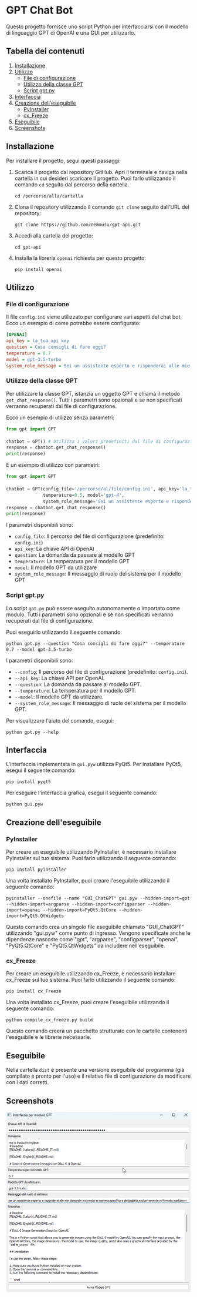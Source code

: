 # GPT Chat Bot

Questo progetto fornisce uno script Python per interfacciarsi con il modello di linguaggio GPT di OpenAI e una GUI per utilizzarlo.

## Tabella dei contenuti
1. [Installazione](#installazione)
2. [Utilizzo](#utilizzo)
   - [File di configurazione](#file-di-configurazione)
   - [Utilizzo della classe GPT](#utilizzo-della-classe-gpt)
   - [Script gpt.py](#script-gptpy)
3. [Interfaccia](#interfaccia)
4. [Creazione dell'eseguibile](#creazione-delleseguibile)
   - [PyInstaller](#pyinstaller)
   - [cx_Freeze](#cxfreeze)
5. [Eseguibile](#eseguibile)
6. [Screenshots](#screenshots)

## Installazione <a name="installazione"></a>
Per installare il progetto, segui questi passaggi:

1. Scarica il progetto dal repository GitHub. Apri il terminale e naviga nella cartella in cui desideri scaricare il progetto. Puoi farlo utilizzando il comando `cd` seguito dal percorso della cartella.
    ```shell
    cd /percorso/alla/cartella
    ```
2. Clona il repository utilizzando il comando `git clone` seguito dall'URL del repository:
    ```shell
    git clone https://github.com/nemmusu/gpt-api.git
    ```
3. Accedi alla cartella del progetto:
    ```shell
    cd gpt-api
    ```
4. Installa la libreria `openai` richiesta per questo progetto:
    ```shell
    pip install openai
    ```

## Utilizzo <a name="utilizzo"></a>

### File di configurazione <a name="file-di-configurazione"></a>
Il file `config.ini` viene utilizzato per configurare vari aspetti del chat bot. Ecco un esempio di come potrebbe essere configurato:

```ini
[OPENAI]
api_key = la_tua_api_key
question = Cosa consigli di fare oggi?
temperature = 0.7
model = gpt-3.5-turbo
system_role_message = Sei un assistente esperto e risponderai alle mie domande in maniera specifica e dettagliata esclusivamente in formato markdown.
```

### Utilizzo della classe GPT <a name="utilizzo-della-classe-gpt"></a>
Per utilizzare la classe GPT, istanzia un oggetto GPT e chiama il metodo `get_chat_response()`. Tutti i parametri sono opzionali e se non specificati verranno recuperati dal file di configurazione.

Ecco un esempio di utilizzo senza parametri:
```python
from gpt import GPT

chatbot = GPT() # Utilizza i valori predefiniti dal file di configurazione
response = chatbot.get_chat_response()
print(response)
```

E un esempio di utilizzo con parametri:
```python
from gpt import GPT

chatbot = GPT(config_file='/percorso/al/file/config.ini', api_key='la_tua_api_key', question='Qual è il significato della vita?', 
              temperature=0.5, model='gpt-4', 
              system_role_message='Sei un assistente esperto e risponderai alle mie domande in maniera specifica e dettagliata esclusivamente in formato markdown.')
response = chatbot.get_chat_response()
print(response)
```

I parametri disponibili sono:

- `config_file`: Il percorso del file di configurazione (predefinito: `config.ini`)
- `api_key`: La chiave API di OpenAI
- `question`: La domanda da passare al modello GPT
- `temperature`: La temperatura per il modello GPT
- `model`: Il modello GPT da utilizzare
- `system_role_message`: Il messaggio di ruolo del sistema per il modello GPT

### Script gpt.py <a name="script-gptpy"></a>
Lo script `gpt.py` può essere eseguito autonomamente o importato come modulo. Tutti i parametri sono opzionali e se non specificati verranno recuperati dal file di configurazione.

Puoi eseguirlo utilizzando il seguente comando:
```shell
python gpt.py --question "Cosa consigli di fare oggi?" --temperature 0.7 --model gpt-3.5-turbo
```
I parametri disponibili sono:

- `--config`: Il percorso del file di configurazione (predefinito: `config.ini`).
- `--api_key`: La chiave API per OpenAI.
- `--question`: La domanda da passare al modello GPT.
- `--temperature`: La temperatura per il modello GPT.
- `--model`: Il modello GPT da utilizzare.
- `--system_role_message`: Il messaggio di ruolo del sistema per il modello GPT.

Per visualizzare l'aiuto del comando, esegui:
```shell
python gpt.py --help
```

## Interfaccia <a name="interfaccia"></a>
L'interfaccia implementata in `gui.pyw` utilizza PyQt5. Per installare PyQt5, esegui il seguente comando:
```shell
pip install pyqt5
```
Per eseguire l'interfaccia grafica, esegui il seguente comando:
```shell
python gui.pyw
```

## Creazione dell'eseguibile <a name="creazione-delleseguibile"></a>

### PyInstaller <a name="pyinstaller"></a>
Per creare un eseguibile utilizzando PyInstaller, è necessario installare PyInstaller sul tuo sistema. Puoi farlo utilizzando il seguente comando:

```
pip install pyinstaller
```

Una volta installato PyInstaller, puoi creare l'eseguibile utilizzando il seguente comando:

```
pyinstaller --onefile --name "GUI_ChatGPT" gui.pyw --hidden-import=gpt --hidden-import=argparse --hidden-import=configparser --hidden-import=openai --hidden-import=PyQt5.QtCore --hidden-import=PyQt5.QtWidgets
```

Questo comando crea un singolo file eseguibile chiamato "GUI_ChatGPT" utilizzando "gui.pyw" come punto di ingresso. Vengono specificate anche le dipendenze nascoste come "gpt", "argparse", "configparser", "openai", "PyQt5.QtCore" e "PyQt5.QtWidgets" da includere nell'eseguibile.

### cx_Freeze <a name="cxfreeze"></a>
Per creare un eseguibile utilizzando cx_Freeze, è necessario installare cx_Freeze sul tuo sistema. Puoi farlo utilizzando il seguente comando:

```
pip install cx_Freeze
```

Una volta installato cx_Freeze, puoi creare l'eseguibile utilizzando il seguente comando:

```
python compile_cx_freeze.py build
```

Questo comando creerà un pacchetto strutturato con le cartelle contenenti l'eseguibile e le librerie necessarie.

## Eseguibile <a name="eseguibile"></a>

Nella cartella `dist` è presente una versione eseguibile del programma (già compilato e pronto per l'uso) e il relativo file di configurazione da modificare con i dati corretti.

## Screenshots <a name="screenshots"></a>

![Screenshot GPT API](https://github.com/nemmusu/gpt-api/blob/main/screenshots/interface-example.png)